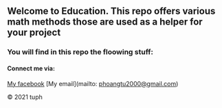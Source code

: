 ## Welcome to Education. This repo offers various math methods those are used as a helper for your project
### You will find in this repo the floowing stuff:

#### Connect me via:
[My facebook](https://www.facebook.com/phamhoangtu03136/)
[My email](mailto: phoangtu2000@gmail.com)

© 2021 tuph
